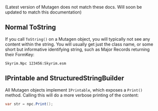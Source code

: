 (Latest version of Mutagen does not match these docs.  Will soon be updated to match this documentation)

## Normal ToString
If you call `ToString()` on a Mutagen object, you will typically not see any content within the string.  You will usually get just the class name, or some short but informative identifying string, such as Major Records returning their FormKey:

`Skyrim.Npc 123456:Skyrim.esm`

## IPrintable and StructuredStringBuilder
All Mutagen objects implement `IPrintable`, which exposes a `Print()` method.  Calling this will do a more verbose printing of the content:
```cs
var str = npc.Print();
```
